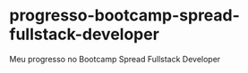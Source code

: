 # progresso-bootcamp-spread-fullstack-developer
Meu progresso no Bootcamp Spread Fullstack Developer
